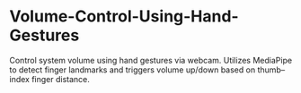 # Volume-Control-Using-Hand-Gestures
Control system volume using hand gestures via webcam. Utilizes MediaPipe to detect finger landmarks and triggers volume up/down based on thumb–index finger distance.
